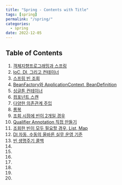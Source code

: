```yaml
---
title: "Spring - Contents with Title"
tags: [spring]
permalink: "/spring/"
categories:
  - spring
date: 2022-12-05
---
```


## Table of Contents
1. [객체지향프로그래밍과 스프링](https://taemchoi.github.io/spring/spring-1/)
2. [IoC, DI, 그리고 컨테이너](https://taemchoi.github.io/spring/spring-2/)
3. [스프링 빈 조회](https://taemchoi.github.io/spring/spring-3/)
4. [BeanFactory와 ApplicationContext, BeanDefinition](https://taemchoi.github.io/spring/spring-4/)
5. [싱글톤 컨테이너](https://taemchoi.github.io/spring/spring-5/)
6. [컴포넌트 스캔](https://taemchoi.github.io/spring/spring-6/)
7. [다양한 의존관계 주입](https://taemchoi.github.io/spring/spring-7/)
8. [롬복](https://taemchoi.github.io/spring/spring-8/)
9. [조회 시점에 빈이 2개일 경우](https://taemchoi.github.io/spring/spring-9/)
10. [Qualifier Annotation 직접 만들기](https://taemchoi.github.io/spring/spring-10/)
11. [조회한 빈이 모두 필요할 경우, List, Map](https://taemchoi.github.io/spring/spring-11/)
12. [DI 자동, 수동의 올바른 실무 운영 기준](https://taemchoi.github.io/spring/spring-12/)
13. [빈 생명주기 콜백](https://taemchoi.github.io/spring/spring-13/)
14. [](https://taemchoi.github.io/spring/spring-14/)
15. [](https://taemchoi.github.io/spring/spring-15/)
16. [](https://taemchoi.github.io/spring/spring-16/)
17. [](https://taemchoi.github.io/spring/spring-17/)
18. [](https://taemchoi.github.io/spring/spring-18/)
19. [](https://taemchoi.github.io/spring/spring-19/)
20. [](https://taemchoi.github.io/spring/spring-20/)